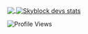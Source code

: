 <a href="https://github.com/riohorealhk ?tab=repositories">
  <img align="center" src="https://github-readme-stats.vercel.app/api/top-langs/?username= riohorealhk &hide=scheme&count_private=true&title_color=EC5061&text_color=FBDCDF&icon_color=E89F9A&bg_color=0D1117" />
</a>
<a href="https://github.com/riohorealhk ?tab=repositories">
  <img align="center" src="https://github-readme-stats.vercel.app/api?username= riohorealhk &show_icons=true&line_height=33&count_private=true&title_color=EC5061&text_color=FBDCDF&icon_color=E89F9A&bg_color=0D1117" alt="Skyblock devs stats" />
</a>

![Profile Views](https://komarev.com/ghpvc/?username=riohorealhk)
